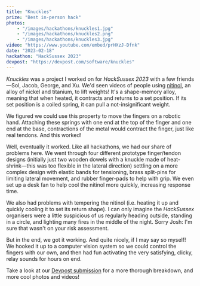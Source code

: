 ```yaml
---
title: "Knuckles"
prize: "Best in-person hack"
photos:
    - "/images/hackathons/knuckles1.jpg"
    - "/images/hackathons/knuckles2.png"
    - "/images/hackathons/knuckles3.jpg"
video: "https://www.youtube.com/embed/prHXzJ-Dfnk"
date: "2023-02-18"
hackathon: "HackSussex 2023"
devpost: "https://devpost.com/software/knuckles"
---
```


*Knuckles* was a project I worked on for *HackSussex 2023* with a few friends—Sol, Jacob, George, and Xu. We'd seen videos of people using [nitinol](https://en.wikipedia.org/wiki/Nickel_titanium), an alloy of nickel and titanium, to lift weights! It's a shape-memory alloy, meaning that when heated, it contracts and returns to a set position. If its set position is a coiled spring, it can pull a not-insignificant weight.

We figured we could use this property to move the fingers on a robotic hand. Attaching these springs with one end at the top of the finger and one end at the base, contractions of the metal would contract the finger, just like real tendons. And this worked!

Well, eventually it worked. Like all hackathons, we had our share of problems here. We went through four different prototype finger/tendon designs (initially just two wooden dowels with a knuckle made of heat-shrink—this was too flexible in the lateral direction) settling on a more complex design with elastic bands for tensioning, brass split-pins for limiting lateral movement, and rubber finger-pads to help with grip. We even set up a desk fan to help cool the nitinol more quickly, increasing response time.

We also had problems with tempering the nitinol (i.e. heating it up and quickly cooling it to set its return shape). I can only imagine the *HackSussex* organisers were a little suspicious of us regularly heading outside, standing in a circle, and lighting many fires in the middle of the night. Sorry Josh: I'm sure that wasn't on your risk assessment.

But in the end, we got it working. And quite nicely, if I may say so myself! We hooked it up to a computer vision system so we could control the fingers with our own, and then had fun activating the very satisfying, clicky, relay sounds for hours on end.

Take a look at our [Devpost submission](https://devpost.com/software/knuckles) for a more thorough breakdown, and more cool photos and videos!
